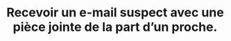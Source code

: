 ---
category: category-qslMSCVTTV92h34Rc_GNK
definitions:
- definition-ATdO7iwQXxbXJKrjprMQJ
- definition-TcsXuNslfLLcnhbEFaY3q
- definition-g1Eg63B8IHESTScdjVOs0
- definition-B-wRGiO_15xtlfl4ZTa2Q
goodPractices:
- good-practice-oBCJihb3ee1CoPBoqs2ue
risks:
- Télécharger une pièce jointe contenant un virus informatique.
title: Recevoir un e-mail suspect avec une pièce jointe de la part d’un proche.
uuid: vulnerability-6HSrXHq8PbEl9uad8UPbB
visibleInCms: true
---